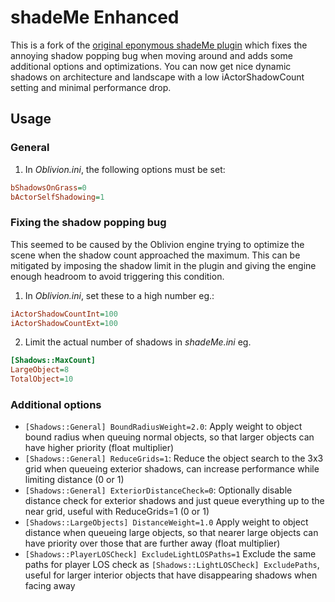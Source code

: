 # shadeMe Enhanced

This is a fork of the [original eponymous shadeMe plugin](https://github.com/shadeMe/shadeMe) which fixes the annoying shadow popping bug 
when moving around and adds some additional options and optimizations. You can now get nice dynamic shadows on architecture and landscape
with a low iActorShadowCount setting and minimal performance drop.

## Usage

### General

1. In *Oblivion.ini*, the following options must be set:
```ini
bShadowsOnGrass=0
bActorSelfShadowing=1
```

### Fixing the shadow popping bug

This seemed to be caused by the Oblivion engine trying to optimize the scene when the shadow count approached the maximum. This can be 
mitigated by imposing the shadow limit in the plugin and giving the engine enough headroom to avoid triggering this condition.

1. In *Oblivion.ini*, set these to a high number eg.:  
```ini
iActorShadowCountInt=100
iActorShadowCountExt=100
```
2. Limit the actual number of shadows in *shadeMe.ini* eg.
```ini
[Shadows::MaxCount]
LargeObject=8
TotalObject=10
```

### Additional options

- `[Shadows::General] BoundRadiusWeight=2.0`: Apply weight to object bound radius when queuing normal objects, so that larger objects can
have higher priority (float multiplier)
- `[Shadows::General] ReduceGrids=1`: Reduce the object search to the 3x3 grid when queueing exterior shadows, can increase performance
while limiting distance (0 or 1)
- `[Shadows::General] ExteriorDistanceCheck=0`: Optionally disable distance check for exterior shadows and just queue everything up to
the near grid, useful with ReduceGrids=1 (0 or 1)
- `[Shadows::LargeObjects] DistanceWeight=1.0` Apply weight to object distance when queueing large objects, so that nearer large
objects can have priority over those that are further away (float multiplier)
- `[Shadows::PlayerLOSCheck] ExcludeLightLOSPaths=1` Exclude the same paths for player LOS check as `[Shadows::LightLOSCheck] ExcludePaths`,
useful for larger interior objects that have disappearing shadows when facing away
